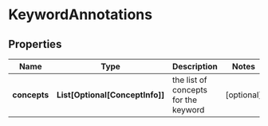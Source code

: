 # KeywordAnnotations


## Properties

| Name | Type | Description | Notes |
|------------ | ------------- | ------------- | -------------|
**concepts** | **List[Optional[ConceptInfo]]** | the list of concepts for the keyword |[optional]|